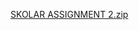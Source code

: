 [SKOLAR ASSIGNMENT 2.zip](https://github.com/user-attachments/files/17089053/SKOLAR.ASSIGNMENT.2.zip)
